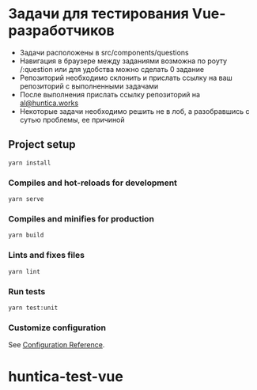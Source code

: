 # Задачи для тестирования Vue-разработчиков

* Задачи расположены в src/components/questions
* Навигация в браузере между заданиями возможна по роуту /:question или для удобства можно сделать 0 задание
* Репозиторий необходимо склонить и прислать ссылку на ваш репозиторий с выполненными задачами
* После выполнения прислать ссылку репозиторий на al@huntica.works
* Некоторые задачи необходимо решить не в лоб, а разобравшись с сутью проблемы, ее причиной

## Project setup
```
yarn install
```

### Compiles and hot-reloads for development
```
yarn serve
```

### Compiles and minifies for production
```
yarn build
```

### Lints and fixes files
```
yarn lint
```

### Run tests
```
yarn test:unit
```

### Customize configuration
See [Configuration Reference](https://cli.vuejs.org/config/).
# huntica-test-vue
